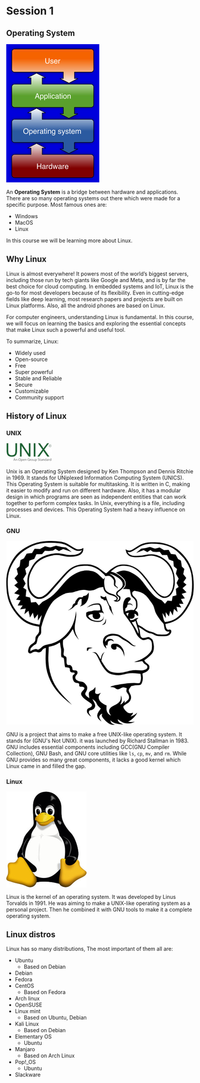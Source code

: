 # Session 1

## Operating System

![OS hierarchy](figures/OS_hierarchy.jpg)

An **Operating System** is a bridge between hardware
and applications.
There are so many operating systems out there which were
made for a specific purpose.
Most famous ones are:
* Windows
* MacOS
* Linux

In this course we will be learning more
about Linux.

## Why Linux

Linux is almost everywhere!
It powers most of the world’s biggest servers,
including those run by tech giants like Google and Meta,
and is by far the best choice for cloud computing.
In embedded systems and IoT, Linux is the go-to for most
developers because of its flexibility.
Even in cutting-edge fields like deep learning,
most research papers and projects are built on Linux platforms.
Also, all the android phones are based on Linux.

For computer engineers, understanding Linux is fundamental.
In this course, we will focus on learning the basics and
exploring the essential concepts that make Linux such a
powerful and useful tool.

To summarize, Linux:
* Widely used
* Open-source
* Free
* Super powerful
* Stable and Reliable
* Secure
* Customizable
* Community support

## History of Linux

### UNIX

![UNIX logo](figures/UNIX_logo.jpg)

Unix is an Operating System designed by
Ken Thompson and Dennis Ritchie in 1969.
It stands for UNiplexed Information Computing System (UNICS).
This Operating System is suitable for multitasking.
It is written in C, making it easier to modify and run
on different hardware. Also, it has a modular design in which
programs are seen as independent entities that can work together
to perform complex tasks.
In Unix, everything is a file, including processes and devices.
This Operating System had a heavy influence on Linux.

### GNU

![GNU logo](figures/GNU_logo.png)

GNU is a project that aims to make a free UNIX-like
operating system.
It stands for (GNU's Not UNIX).
it was launched by Richard Stallman in 1983.
GNU includes essential components including
GCC(GNU Compiler Collection), GNU Bash, and GNU core utilities
like `ls`, `cp`, `mv`, and `rm`.
While GNU provides so many great components,
it lacks a good kernel which Linux came in and filled the gap.

### Linux

![Linux logo](figures/Linux_logo.jpg)

Linux is the kernel of an operating system.
It was developed by Linus Torvalds in 1991.
He was aiming to make a UNIX-like operating system as
a personal project.
Then he combined it with GNU tools to make it a complete
operating system.

## Linux distros

Linux has so many distributions, The most important
of them all are:
* Ubuntu
  * Based on Debian
* Debian
* Fedora
* CentOS
  * Based on Fedora
* Arch linux
* OpenSUSE
* Linux mint
  * Based on Ubuntu, Debian
* Kali Linux
  * Based on Debian
* Elementary OS
  * Ubuntu
* Manjaro
  * Based on Arch Linux
* Pop!_OS
  * Ubuntu
* Slackware


